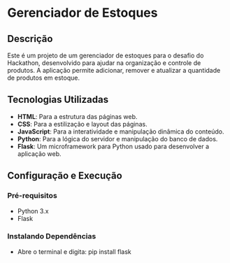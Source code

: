 # Gerenciador de Estoques

## Descrição
Este é um projeto de um gerenciador de estoques para o desafio do Hackathon, desenvolvido para ajudar na organização e controle de produtos. A aplicação permite adicionar, remover e atualizar a quantidade de produtos em estoque.

## Tecnologias Utilizadas
- **HTML**: Para a estrutura das páginas web.
- **CSS**: Para a estilização e layout das páginas.
- **JavaScript**: Para a interatividade e manipulação dinâmica do conteúdo.
- **Python**: Para a lógica do servidor e manipulação do banco de dados.
- **Flask**: Um microframework para Python usado para desenvolver a aplicação web.

## Configuração e Execução
### Pré-requisitos
- Python 3.x
- Flask

### Instalando Dependências
- Abre o terminal e digita:
pip install flask
